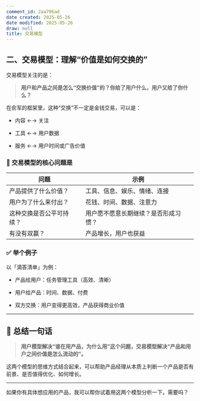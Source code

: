```yaml
---
comment_id: 2aa796ad
date created: 2025-05-26
date modified: 2025-05-26
draw: null
title: 交易模型
---
```

## 二、交易模型：理解“价值是如何交换的”

交易模型关注的是：

> **用户和产品之间是怎么“交换价值”的？你给了用户什么，用户又给了你什么？**

在俞军的框架里，这种“交换”不一定是金钱交易，可以是：

- 内容 ←→ 关注
    
- 工具 ←→ 用户数据
    
- 服务 ←→ 用户时间或广告价值
    

### 📌 交易模型的核心问题是

|问题|示例|
|---|---|
|产品提供了什么价值？|工具、信息、娱乐、情绪、连接|
|用户为了什么来付出？|花钱、时间、数据、注意力|
|这种交换是否公平可持续？|用户愿不愿意长期继续？是否形成习惯？|
|有没有双赢？|产品增长，用户也获益|

### ✅ 举个例子

以「滴答清单」为例：

- 产品给用户：任务管理工具（高效、清晰）
    
- 用户给产品：时间、数据、付费
    
- 双方交换：用户变得更高效，产品获得商业价值
    

---

## 🧠 总结一句话

> **用户模型解决“谁在用产品，为什么用”这个问题，交易模型解决“产品和用户之间价值是怎么流动的”。**

这两个模型的思维方式结合起来，可以帮助产品经理从本质上判断一个产品是否有前景、是否值得优化、如何增长。

---

如果你有具体想应用的产品，我可以帮你试着用这两个模型分析一下。需要吗？
